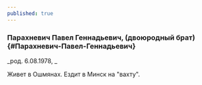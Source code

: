 ```yaml
---
published: true
---
```


### Парахневич Павел Геннадьевич, (двоюродный брат) {#Парахневич-Павел-Геннадьевич}

_род. 6.08.1978, _



Живет в Ошмянах. Ездит в Минск на "вахту".
        
